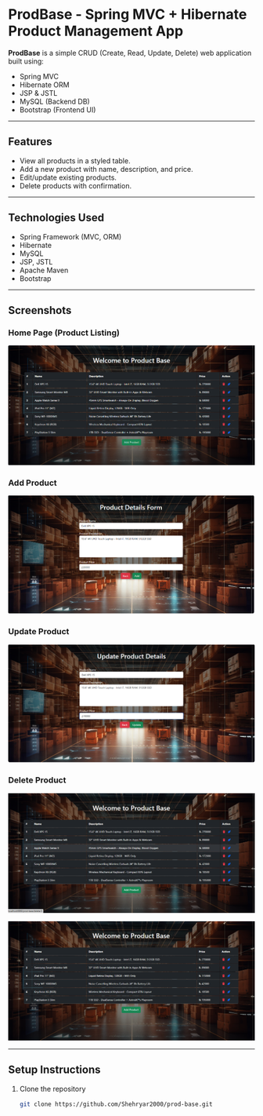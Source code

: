 # ProdBase - Spring MVC + Hibernate Product Management App

**ProdBase** is a simple CRUD (Create, Read, Update, Delete) web application built using:

- Spring MVC
- Hibernate ORM
- JSP & JSTL
- MySQL (Backend DB)
- Bootstrap (Frontend UI)

---

## Features

- View all products in a styled table.
- Add a new product with name, description, and price.
- Edit/update existing products.
- Delete products with confirmation.

---

## Technologies Used

- Spring Framework (MVC, ORM)
- Hibernate
- MySQL
- JSP, JSTL
- Apache Maven
- Bootstrap

---

## Screenshots

### Home Page (Product Listing)

![Home Page](snapshots/get.png)

### Add Product

![Add Product](snapshots/add.png)

### Update Product

![Update Product](snapshots/update.png)

### Delete Product

![Delete Product](snapshots/delete_1.png)

![Delete Product](snapshots/delete_2.png)

---

## Setup Instructions

1. Clone the repository
   ```bash
   git clone https://github.com/Shehryar2000/prod-base.git
